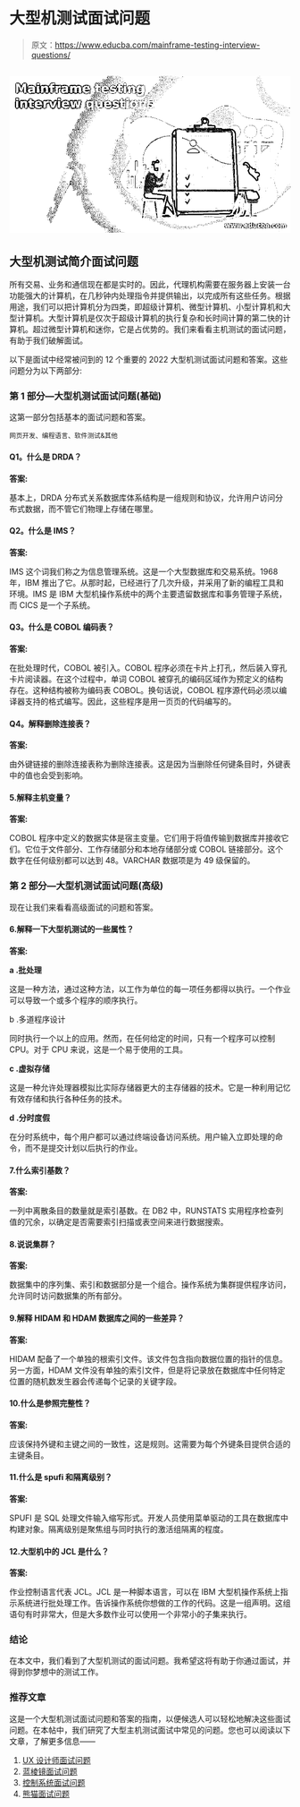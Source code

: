 # 大型机测试面试问题

> 原文：<https://www.educba.com/mainframe-testing-interview-questions/>

## ![Mainframe testing interview questions](img/64900addc344c0ed9a7834c9ee42ac3a.png)



## 大型机测试简介面试问题

所有交易、业务和通信现在都是实时的。因此，代理机构需要在服务器上安装一台功能强大的计算机，在几秒钟内处理指令并提供输出，以完成所有这些任务。根据用途，我们可以把计算机分为四类，即超级计算机、微型计算机、小型计算机和大型计算机。大型计算机是仅次于超级计算机的执行复杂和长时间计算的第二快的计算机。超过微型计算机和迷你，它是占优势的。我们来看看主机测试的面试问题，有助于我们破解面试。

以下是面试中经常被问到的 12 个重要的 2022 大型机测试面试问题和答案。这些问题分为以下两部分:

### 第 1 部分—大型机测试面试问题(基础)

这第一部分包括基本的面试问题和答案。

<small>网页开发、编程语言、软件测试&其他</small>

#### Q1。什么是 DRDA？

**答案:**

基本上，DRDA 分布式关系数据库体系结构是一组规则和协议，允许用户访问分布式数据，而不管它们物理上存储在哪里。

#### Q2。什么是 IMS？

**答案:**

IMS 这个词我们称之为信息管理系统。这是一个大型数据库和交易系统。1968 年，IBM 推出了它。从那时起，已经进行了几次升级，并采用了新的编程工具和环境。IMS 是 IBM 大型机操作系统中的两个主要遗留数据库和事务管理子系统，而 CICS 是一个子系统。

#### Q3。什么是 COBOL 编码表？

**答案:**

在批处理时代，COBOL 被引入。COBOL 程序必须在卡片上打孔，然后装入穿孔卡片阅读器。在这个过程中，单词 COBOL 被穿孔的编码区域作为预定义的结构存在。这种结构被称为编码表 COBOL。换句话说，COBOL 程序源代码必须以编译器支持的格式编写。因此，这些程序是用一页页的代码编写的。

#### Q4。解释删除连接表？

**答案:**

由外键链接的删除连接表称为删除连接表。这是因为当删除任何键条目时，外键表中的值也会受到影响。

#### 5.解释主机变量？

**答案:**

COBOL 程序中定义的数据实体是宿主变量。它们用于将值传输到数据库并接收它们。它位于文件部分、工作存储部分和本地存储部分或 COBOL 链接部分。这个数字在任何级别都可以达到 48。VARCHAR 数据项是为 49 级保留的。

### 第 2 部分—大型机测试面试问题(高级)

现在让我们来看看高级面试的问题和答案。

#### 6.解释一下大型机测试的一些属性？

**答案:**

**a .批处理**

这是一种方法，通过这种方法，以工作为单位的每一项任务都得以执行。一个作业可以导致一个或多个程序的顺序执行。

b .多道程序设计

同时执行一个以上的应用。然而，在任何给定的时间，只有一个程序可以控制 CPU。对于 CPU 来说，这是一个易于使用的工具。

**c .虚拟存储**

这是一种允许处理器模拟比实际存储器更大的主存储器的技术。它是一种利用记忆有效存储和执行各种任务的技术。

**d .分时度假**

在分时系统中，每个用户都可以通过终端设备访问系统。用户输入立即处理的命令，而不是提交计划以后执行的作业。

#### 7.什么索引基数？

**答案:**

一列中离散条目的数量就是索引基数。在 DB2 中，RUNSTATS 实用程序检查列值的冗余，以确定是否需要索引扫描或表空间来进行数据搜索。

#### 8.说说集群？

**答案:**

数据集中的序列集、索引和数据部分是一个组合。操作系统为集群提供程序访问，允许同时访问数据集的所有部分。

#### 9.解释 HIDAM 和 HDAM 数据库之间的一些差异？

**答案:**

HIDAM 配备了一个单独的根索引文件。该文件包含指向数据位置的指针的信息。另一方面，HDAM 文件没有单独的索引文件，但是将记录放在数据库中任何特定位置的随机数发生器会传递每个记录的关键字段。

#### 10.什么是参照完整性？

**答案:**

应该保持外键和主键之间的一致性，这是规则。这需要为每个外键条目提供合适的主键条目。

#### 11.什么是 spufi 和隔离级别？

**答案:**

SPUFI 是 SQL 处理文件输入缩写形式。开发人员使用菜单驱动的工具在数据库中构建对象。隔离级别是聚焦组与同时执行的激活组隔离的程度。

#### 12.大型机中的 JCL 是什么？

**答案:**

作业控制语言代表 JCL。JCL 是一种脚本语言，可以在 IBM 大型机操作系统上指示系统进行批处理工作。告诉操作系统你想做的工作的代码。这是一组声明。这组语句有时非常大，但是大多数作业可以使用一个非常小的子集来执行。

### 结论

在本文中，我们看到了大型机测试的面试问题。我希望这将有助于你通过面试，并得到你梦想中的测试工作。

### 推荐文章

这是一个大型机测试面试问题和答案的指南，以便候选人可以轻松地解决这些面试问题。在本帖中，我们研究了大型主机测试面试中常见的问题。您也可以阅读以下文章，了解更多信息——

1.  [UX 设计师面试问题](https://www.educba.com/ux-designer-interview-questions/)
2.  [蓝棱镜面试问题](https://www.educba.com/blue-prism-interview-questions/)
3.  [控制系统面试问题](https://www.educba.com/control-system-interview-questions/)
4.  [熊猫面试问题](https://www.educba.com/pandas-interview-questions/)





